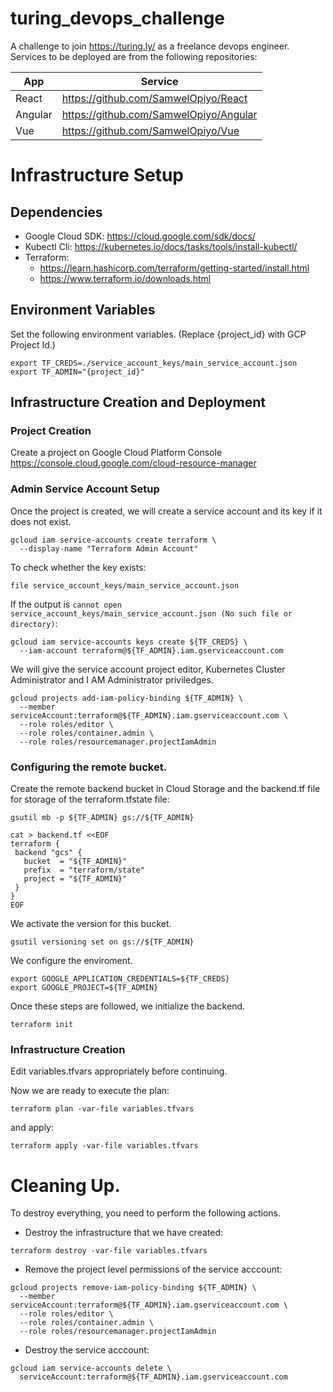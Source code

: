 # turing_devops_challenge

A challenge to join https://turing.ly/ as a freelance devops engineer. Services to be deployed are from the following repositories:

| App     | Service                               |
|---      |---                                    |
| React	  | https://github.com/SamwelOpiyo/React  |
| Angular	| https://github.com/SamwelOpiyo/Angular|
| Vue	    | https://github.com/SamwelOpiyo/Vue    |

# Infrastructure Setup

## Dependencies

* Google Cloud SDK: https://cloud.google.com/sdk/docs/
* Kubectl Cli: https://kubernetes.io/docs/tasks/tools/install-kubectl/
* Terraform:
  * https://learn.hashicorp.com/terraform/getting-started/install.html
  * https://www.terraform.io/downloads.html

## Environment Variables

Set the following environment variables. (Replace {project_id} with GCP Project Id.)

```
export TF_CREDS=./service_account_keys/main_service_account.json
export TF_ADMIN="{project_id}"
```

## Infrastructure Creation and Deployment

### Project Creation

Create a project on Google Cloud Platform Console https://console.cloud.google.com/cloud-resource-manager

### Admin Service Account Setup

Once the project is created, we will create a service account and its key if it does not exist.

```
gcloud iam service-accounts create terraform \
  --display-name "Terraform Admin Account"
```

To check whether the key exists:

```
file service_account_keys/main_service_account.json
```

If the output is `cannot open service_account_keys/main_service_account.json (No such file or directory)`:

```
gcloud iam service-accounts keys create ${TF_CREDS} \
  --iam-account terraform@${TF_ADMIN}.iam.gserviceaccount.com
```

We will give the service account project editor, Kubernetes Cluster Administrator and I AM Administrator priviledges.

```
gcloud projects add-iam-policy-binding ${TF_ADMIN} \
  --member serviceAccount:terraform@${TF_ADMIN}.iam.gserviceaccount.com \
  --role roles/editor \
  --role roles/container.admin \
  --role roles/resourcemanager.projectIamAdmin
```

### Configuring the remote bucket.

Create the remote backend bucket in Cloud Storage and the backend.tf file for storage of the terraform.tfstate file:

```
gsutil mb -p ${TF_ADMIN} gs://${TF_ADMIN}
```

```
cat > backend.tf <<EOF
terraform {
 backend "gcs" {
   bucket  = "${TF_ADMIN}"
   prefix  = "terraform/state"
   project = "${TF_ADMIN}"
 }
}
EOF
```

We activate the version for this bucket.

```
gsutil versioning set on gs://${TF_ADMIN}
```

We configure the enviroment.

```
export GOOGLE_APPLICATION_CREDENTIALS=${TF_CREDS}
export GOOGLE_PROJECT=${TF_ADMIN}
```

Once these steps are followed, we initialize the backend.

```
terraform init
```

### Infrastructure Creation

Edit variables.tfvars appropriately before continuing.

Now we are ready to execute the plan:

```
terraform plan -var-file variables.tfvars
```

and apply:

```
terraform apply -var-file variables.tfvars
```

# Cleaning Up.

To destroy everything, you need to perform the following actions.

- Destroy the infrastructure that we have created:

```
terraform destroy -var-file variables.tfvars
```

- Remove the project level permissions of the service acccount:

```
gcloud projects remove-iam-policy-binding ${TF_ADMIN} \
  --member serviceAccount:terraform@${TF_ADMIN}.iam.gserviceaccount.com \
  --role roles/editor \
  --role roles/container.admin \
  --role roles/resourcemanager.projectIamAdmin
```

- Destroy the service acccount:

```
gcloud iam service-accounts delete \
  serviceAccount:terraform@${TF_ADMIN}.iam.gserviceaccount.com
```
